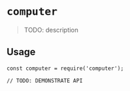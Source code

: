 # `computer`

> TODO: description

## Usage

```
const computer = require('computer');

// TODO: DEMONSTRATE API
```
